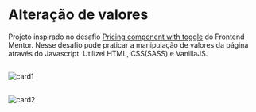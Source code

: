 # Alteração de valores

Projeto inspirado no desafio <a href="https://www.frontendmentor.io/challenges/pricing-component-with-toggle-8vPwRMIC" target="_blank">Pricing component with toggle</a> do Frontend Mentor.
Nesse desafio pude praticar a manipulação de valores da página através do Javascript. Utilizei HTML, CSS(SASS) e VanillaJS.
##
![card1](https://user-images.githubusercontent.com/86975073/140618645-7e9b597d-ad81-415a-913e-35db87e0ab01.JPG)
##
![card2](https://user-images.githubusercontent.com/86975073/140618650-1d8fbfd3-2362-47f9-9cd2-390376d94b1f.JPG)

